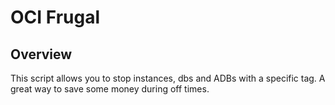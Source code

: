 # OCI Frugal
## Overview 
This script allows you to stop instances, dbs and ADBs with a specific tag.  A great way to save some money during off times.  
